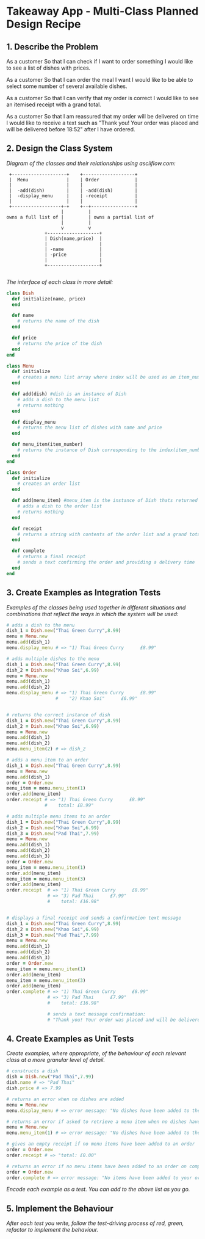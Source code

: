 # Takeaway App - Multi-Class Planned Design Recipe

## 1. Describe the Problem

As a customer
So that I can check if I want to order something
I would like to see a list of dishes with prices.

As a customer
So that I can order the meal I want
I would like to be able to select some number of several available dishes.

As a customer
So that I can verify that my order is correct
I would like to see an itemised receipt with a grand total.

As a customer
So that I am reassured that my order will be delivered on time
I would like to receive a text such as "Thank you! Your order was placed and will be delivered before 18:52" after I have ordered.

## 2. Design the Class System

_Diagram of the classes and their relationships using 
asciiflow.com:_

```
 +--------------------+    +-------------------+
 |  Menu              |    | Order             |
 |                    |    |                   |
 |  -add(dish)        |    | -add(dish)        |
 |  -display_menu     |    | -receipt          |
 |                    |    |                   |
 +------------------+-+    +--+----------------+
                    |         |
owns a full list of |         | owns a partial list of
                    |         |
                    v         v
              +-------------------+
              | Dish(name,price)  |
              |                   |
              | -name             |
              | -price            |
              |                   |
              +-------------------+


```

_The interface of each class in more detail:_

```ruby
class Dish
  def initialize(name, price)
  end

  def name
    # returns the name of the dish
  end

  def price
    # returns the price of the dish
  end
end

class Menu
  def initialize
    # creates a menu list array where index will be used as an item_number
  end

  def add(dish) #dish is an instance of Dish
    # adds a dish to the menu list
    # returns nothing
  end

  def display_menu
    # returns the menu list of dishes with name and price
  end

  def menu_item(item_number)
    # returns the instance of Dish corresponding to the index(item_number) in the menu list
  end
end

class Order
  def initialize
    # creates an order list
  end

  def add(menu_item) #menu_item is the instance of Dish thats returned from Menu class menu_item method
    # adds a dish to the order list
    # returns nothing
  end

  def receipt
    # returns a string with contents of the order list and a grand total cost
  end

  def complete
    # returns a final receipt
    # sends a text confirming the order and providing a delivery time
  end
end
```

## 3. Create Examples as Integration Tests

_Examples of the classes being used together in different situations and
combinations that reflect the ways in which the system will be used:_

```ruby
# adds a dish to the menu
dish_1 = Dish.new("Thai Green Curry",8.99)
menu = Menu.new
menu.add(dish_1)
menu.display_menu # => "1) Thai Green Curry      £8.99"

# adds multiple dishes to the menu
dish_1 = Dish.new("Thai Green Curry",8.99)
dish_2 = Dish.new("Khao Soi",6.99)
menu = Menu.new
menu.add(dish_1)
menu.add(dish_2)
menu.display_menu # => "1) Thai Green Curry      £8.99"
                  #    "2) Khao Soi"      £6.99"


# returns the correct instance of dish
dish_1 = Dish.new("Thai Green Curry",8.99)
dish_2 = Dish.new("Khao Soi",6.99)
menu = Menu.new
menu.add(dish_1)
menu.add(dish_2)
menu.menu_item(2) # => dish_2

# adds a menu item to an order
dish_1 = Dish.new("Thai Green Curry",8.99)
menu = Menu.new
menu.add(dish_1)
order = Order.new
menu_item = menu.menu_item(1)
order.add(menu_item)
order.receipt # => "1) Thai Green Curry      £8.99"
              #    total: £8.99"

# adds multiple menu items to an order
dish_1 = Dish.new("Thai Green Curry",8.99)
dish_2 = Dish.new("Khao Soi",6.99)
dish_3 = Dish.new("Pad Thai",7.99)
menu = Menu.new
menu.add(dish_1)
menu.add(dish_2)
menu.add(dish_3)
order = Order.new
menu_item = menu.menu_item(1)
order.add(menu_item)
menu_item = menu.menu_item(3)
order.add(menu_item)
order.receipt  # => "1) Thai Green Curry      £8.99"
               # => "3) Pad Thai      £7.99"
               #    total: £16.98"


# displays a final receipt and sends a confirmation text message
dish_1 = Dish.new("Thai Green Curry",8.99)
dish_2 = Dish.new("Khao Soi",6.99)
dish_3 = Dish.new("Pad Thai",7.99)
menu = Menu.new
menu.add(dish_1)
menu.add(dish_2)
menu.add(dish_3)
order = Order.new
menu_item = menu.menu_item(1)
order.add(menu_item)
menu_item = menu.menu_item(3)
order.add(menu_item)
order.complete # => "1) Thai Green Curry      £8.99"
               # => "3) Pad Thai      £7.99"
               #    total: £16.98"

               # sends a text message confirmation: 
               # "Thank you! Your order was placed and will be delivered before 18:52"
```

## 4. Create Examples as Unit Tests

_Create examples, where appropriate, of the behaviour of each relevant class at
a more granular level of detail._

```ruby
# constructs a dish
dish = Dish.new("Pad Thai",7.99)
dish.name # => "Pad Thai"
dish.price # => 7.99

# returns an error when no dishes are added
menu = Menu.new
menu.display_menu # => error message: "No dishes have been added to the menu"

# returns an error if asked to retrieve a menu item when no dishes have been added
menu = Menu.new
menu.menu_item(1) # => error message: "No dishes have been added to the menu"

# gives an empty receipt if no menu items have been added to an order
order = Order.new
order.receipt # => "total: £0.00"

# returns an error if no menu items have been added to an order on completion
order = Order.new
order.complete # => error message: "No items have been added to your order"

```

_Encode each example as a test. You can add to the above list as you go._

## 5. Implement the Behaviour

_After each test you write, follow the test-driving process of red, green,
refactor to implement the behaviour._

